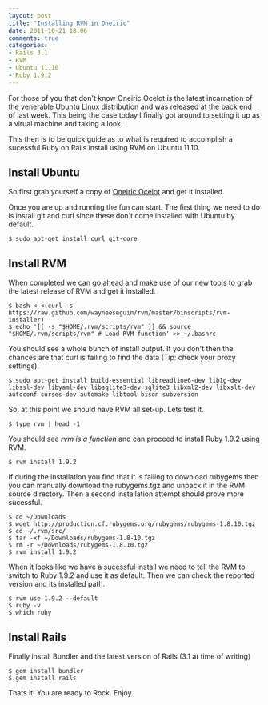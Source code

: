 ```yaml
---
layout: post
title: "Installing RVM in Oneiric"
date: 2011-10-21 18:06
comments: true
categories:
- Rails 3.1
- RVM
- Ubuntu 11.10
- Ruby 1.9.2
---
```

For those of you that don't know Oneiric Ocelot is the latest incarnation of the venerable Ubuntu Linux distribution and was released at the back end of last week. This being the case today I finally got around to setting it up as a virual machine and taking a look.

This then is to be quick guide as to what is required to accomplish a sucessful Ruby on Rails install using RVM on Ubuntu 11.10.

## Install Ubuntu

So first grab yourself a copy of [Oneiric Ocelot](http://www.ubuntu.com/download) and get  it installed.

Once you are up and running the fun can start. The first thing we need to do is install git and curl since these don't come installed with Ubuntu by default.

```
$ sudo apt-get install curl git-core
```

## Install RVM

When completed we can go ahead and make use of our new tools to grab the latest release of RVM and get it installed.

```
$ bash < <(curl -s https://raw.github.com/wayneeseguin/rvm/master/binscripts/rvm-installer)
$ echo '[[ -s "$HOME/.rvm/scripts/rvm" ]] && source "$HOME/.rvm/scripts/rvm" # Load RVM function' >> ~/.bashrc
```

You should see a whole bunch of install output. If you don't then the chances are that curl is failing to find the data (Tip: check your proxy settings).

```
$ sudo apt-get install build-essential libreadline6-dev lib1g-dev libssl-dev libyaml-dev libsqlite3-dev sqlite3 libxml2-dev libxslt-dev autoconf curses-dev automake libtool bison subversion
```

So, at this point we should have RVM all set-up. Lets test it.

```
$ type rvm | head -1
```

You should see *rvm is a function* and can proceed to install Ruby 1.9.2 using RVM.

```
$ rvm install 1.9.2
```

If during the installation you find that it is failing to download rubygems then you can manually download the rubygems.tgz and unpack it in the RVM source directory. Then a second installation attempt should prove more sucessful.

```
$ cd ~/Downloads
$ wget http://production.cf.rubygems.org/rubygems/rubygems-1.8.10.tgz
$ cd ~/.rvm/src/
$ tar -xf ~/Downloads/rubygems-1.8-10.tgz
$ rm -r ~/Downloads/rubygems-1.8.10.tgz
$ rvm install 1.9.2
```

When it looks like we have a sucessful install we need to tell the RVM to switch to Ruby 1.9.2 and use it as default. Then we can check the reported version and its installed path.

```
$ rvm use 1.9.2 --default
$ ruby -v
$ which ruby
```

## Install Rails

Finally install Bundler and the latest version of Rails (3.1 at time of writing)

```
$ gem install bundler
$ gem install rails
```

Thats it! You are ready to Rock. Enjoy.

